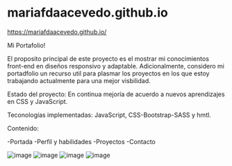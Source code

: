 # mariafdaacevedo.github.io
https://mariafdaacevedo.github.io/


Mi Portafolio!

El proposito principal de este proyecto es el mostrar mi conocimientos front-end en diseños responsivo y adaptable. 
Adicionalmente, considero mi portadfolio un recurso util para plasmar los proyectos en los que estoy trabajando actualmente para una mejor visbilidad.

Estado del proyecto: En continua mejoría de acuerdo a nuevos aprendizajes en CSS y JavaScript.

Teconologías implementadas: JavaScript, CSS-Bootstrap-SASS y hmtl. 

Contenido:

-Portada
-Perfil y habilidades
-Proyectos
-Contacto 

![image](https://user-images.githubusercontent.com/113567795/223594420-3f30c6f7-487f-4a6c-977a-0853847b8b97.png)
![image](https://user-images.githubusercontent.com/113567795/223594527-3bdd6b15-a7b2-428e-9c34-5f9007227d81.png)
![image](https://user-images.githubusercontent.com/113567795/223594903-677e4939-c873-4abe-8f09-d2054637d352.png)
![image](https://user-images.githubusercontent.com/113567795/223594713-f0fcc896-d304-424e-9c20-134fbd2ae264.png)

